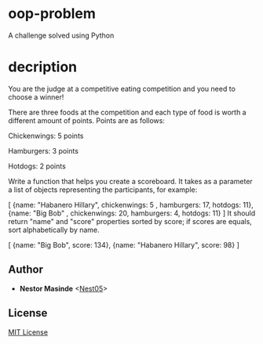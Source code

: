 # oop-problem
A challenge solved using Python

# decription
You are the judge at a competitive eating competition and you need to choose a winner!

There are three foods at the competition and each type of food is worth a different amount of points. Points are as follows:

Chickenwings: 5 points

Hamburgers: 3 points

Hotdogs: 2 points

 

Write a function that helps you create a scoreboard. It takes as a parameter a list of objects representing the participants, for example:

[
  {name: "Habanero Hillary", chickenwings: 5 , hamburgers: 17, hotdogs: 11},
  {name: "Big Bob" , chickenwings: 20, hamburgers: 4, hotdogs: 11}
]
It should return "name" and "score" properties sorted by score; if scores are equals, sort alphabetically by name.

[
  {name: "Big Bob", score: 134},
  {name: "Habanero Hillary", score: 98}
]


## Author
- **Nestor Masinde** <[Nest05](https://github.com/Nest05)>

## License

[MIT License](LICENSE)
